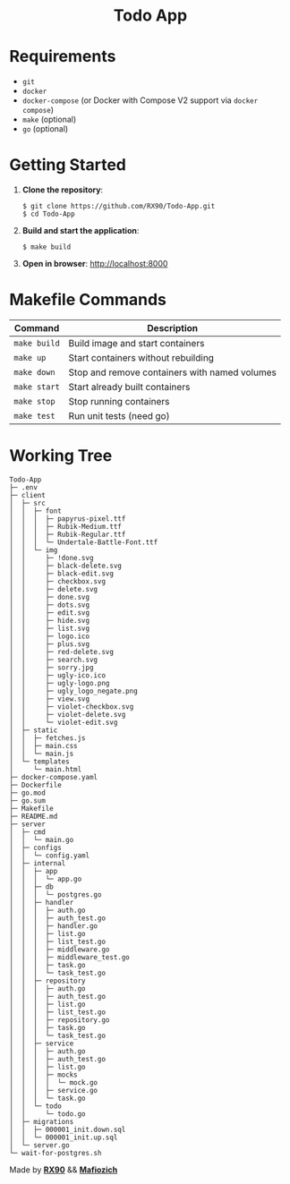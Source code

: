 <h1 align="center">Todo App</h1>

# Requirements

- `git`
- `docker`
- `docker-compose` (or Docker with Compose V2 support via `docker compose`)
- `make` (optional)
- `go` (optional)

# Getting Started

1. **Clone the repository**:

   ```
   $ git clone https://github.com/RX90/Todo-App.git
   $ cd Todo-App
   ```

2. **Build and start the application**:

   ```
   $ make build
   ```

3. **Open in browser**: [http://localhost:8000](http://localhost:8000)

# Makefile Commands

| Command      | Description                                   |
| ------------ | --------------------------------------------- |
| `make build` | Build image and start containers              |
| `make up`    | Start containers without rebuilding           |
| `make down`  | Stop and remove containers with named volumes |
| `make start` | Start already built containers                |
| `make stop`  | Stop running containers                       |
| `make test`  | Run unit tests (need go)                      |

# Working Tree

    Todo-App
    ├─ .env
    ├─ client
    │  ├─ src
    │  │  ├─ font
    │  │  │  ├─ papyrus-pixel.ttf
    │  │  │  ├─ Rubik-Medium.ttf
    │  │  │  ├─ Rubik-Regular.ttf
    │  │  │  └─ Undertale-Battle-Font.ttf
    │  │  └─ img
    │  │     ├─ !done.svg
    │  │     ├─ black-delete.svg
    │  │     ├─ black-edit.svg
    │  │     ├─ checkbox.svg
    │  │     ├─ delete.svg
    │  │     ├─ done.svg
    │  │     ├─ dots.svg
    │  │     ├─ edit.svg
    │  │     ├─ hide.svg
    │  │     ├─ list.svg
    │  │     ├─ logo.ico
    │  │     ├─ plus.svg
    │  │     ├─ red-delete.svg
    │  │     ├─ search.svg
    │  │     ├─ sorry.jpg
    │  │     ├─ ugly-ico.ico
    │  │     ├─ ugly-logo.png
    │  │     ├─ ugly_logo_negate.png
    │  │     ├─ view.svg
    │  │     ├─ violet-checkbox.svg
    │  │     ├─ violet-delete.svg
    │  │     └─ violet-edit.svg
    │  ├─ static
    │  │  ├─ fetches.js
    │  │  ├─ main.css
    │  │  └─ main.js
    │  └─ templates
    │     └─ main.html
    ├─ docker-compose.yaml
    ├─ Dockerfile
    ├─ go.mod
    ├─ go.sum
    ├─ Makefile
    ├─ README.md
    ├─ server
    │  ├─ cmd
    │  │  └─ main.go
    │  ├─ configs
    │  │  └─ config.yaml
    │  ├─ internal
    │  │  ├─ app
    │  │  │  └─ app.go
    │  │  ├─ db
    │  │  │  └─ postgres.go
    │  │  ├─ handler
    │  │  │  ├─ auth.go
    │  │  │  ├─ auth_test.go
    │  │  │  ├─ handler.go
    │  │  │  ├─ list.go
    │  │  │  ├─ list_test.go
    │  │  │  ├─ middleware.go
    │  │  │  ├─ middleware_test.go
    │  │  │  ├─ task.go
    │  │  │  └─ task_test.go
    │  │  ├─ repository
    │  │  │  ├─ auth.go
    │  │  │  ├─ auth_test.go
    │  │  │  ├─ list.go
    │  │  │  ├─ list_test.go
    │  │  │  ├─ repository.go
    │  │  │  ├─ task.go
    │  │  │  └─ task_test.go
    │  │  ├─ service
    │  │  │  ├─ auth.go
    │  │  │  ├─ auth_test.go
    │  │  │  ├─ list.go
    │  │  │  ├─ mocks
    │  │  │  │  └─ mock.go
    │  │  │  ├─ service.go
    │  │  │  └─ task.go
    │  │  └─ todo
    │  │     └─ todo.go
    │  ├─ migrations
    │  │  ├─ 000001_init.down.sql
    │  │  └─ 000001_init.up.sql
    │  └─ server.go
    └─ wait-for-postgres.sh

Made by **[RX90](https://github.com/RX90)** && **[Mafiozich](https://github.com/Cho-Nah)**
